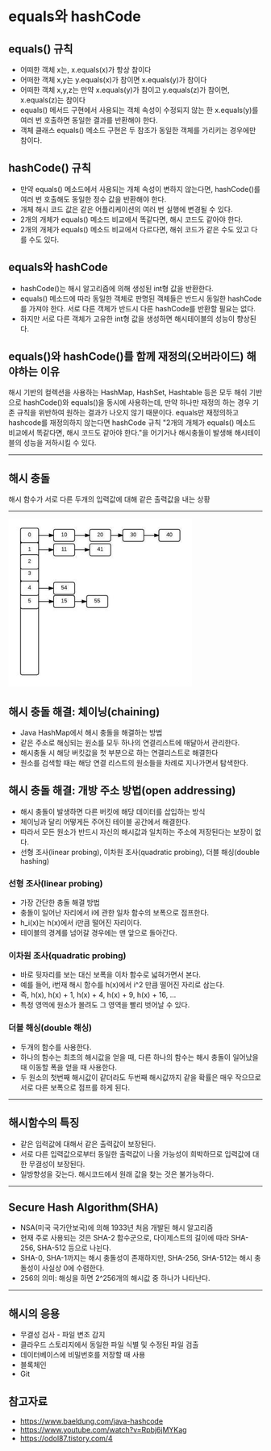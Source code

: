 # equals와 hashCode

## equals() 규칙
- 어떠한 객체 x는, x.equals(x)가 항상 참이다
- 어떠한 객체 x,y는 y.equals(x)가 참이면 x.equals(y)가 참이다
- 어떠한 객체 x,y,z는 만약 x.equals(y)가 참이고 y.equals(z)가 참이면, x.equals(z)는 참이다
- equals() 메서드 구현에서 사용되는 객체 속성이 수정되지 않는 한 x.equals(y)를 여러 번 호출하면 동일한 결과를 반환해야 한다.
- 객체 클래스 equals() 메소드 구현은 두 참조가 동일한 객체를 가리키는 경우에만 참이다.

## hashCode() 규칙
- 만약 equals() 메소드에서 사용되는 개체 속성이 변하지 않는다면, hashCode()를 여러 번 호출해도 동일한 정수 값을 반환해야 한다.
- 개체 해시 코드 값은 같은 어플리케이션의 여러 번 실행에 변경될 수 있다.
- 2개의 개체가 equals() 메소드 비교에서 똑같다면, 해시 코드도 같아야 한다.
- 2개의 개체가 equals() 메소드 비교에서 다르다면, 해쉬 코드가 같은 수도 있고 다를 수도 있다.

## equals와 hashCode
* hashCode()는 해시 알고리즘에 의해 생성된 int형 값을 반환한다.
* equals() 메소드에 따라 동일한 객체로 판명된 객체들은 반드시 동일한 hashCode를 가져야 한다. 서로 다른 객체가 반드시 다른 hashCode를 반환할 필요는 없다.
* 하지만 서로 다른 객체가 고유한 int형 값을 생성하면 해시테이블의 성능이 향상된다.

## equals()와 hashCode()를 함께 재정의(오버라이드) 해야하는 이유
해시 기반의 컬렉션을 사용하는 HashMap, HashSet, Hashtable 등은 모두 해쉬 기반으로 hashCode()와 equals()을 동시에 사용하는데, 만약 하나만 재정의 하는 경우 기존 규칙을 위반하여 원하는 결과가 나오지 않기 때문이다. equals만 재정의하고 hashcode를 재정의하지 않는다면 hashCode 규칙 "2개의 개체가 equals() 메소드 비교에서 똑같다면, 해시 코드도 같아야 한다."을 어기거나 해시충돌이 발생해 해시테이블의 성능을 저하시킬 수 있다.

_____________________________
## 해시 충돌
해시 함수가 서로 다른 두개의 입력값에 대해 같은 출력값을 내는 상황
__________________________________
![Alt text](image-25.png)

## 해시 충돌 해결: 체이닝(chaining)
* Java HashMap에서 해시 충돌을 해결하는 방법
* 같은 주소로 해싱되는 원소를 모두 하나의 연결리스트에 매달아서 관리한다.
* 해시충돌 시 해당 버킷값을 첫 부분으로 하는 연결리스트로 해결한다
* 원소를 검색할 때는 해당 연결 리스트의 원소들을 차례로 지나가면서 탐색한다.

## 해시 충돌 해결: 개방 주소 방법(open addressing)
* 해시 충돌이 발생하면 다른 버킷에 해당 데이터를 삽입하는 방식
* 체이닝과 달리 어떻게든 주어진 테이블 공간에서 해결한다.
* 따라서 모든 원소가 반드시 자신의 해시값과 일치하는 주소에 저장된다는 보장이 없다.
* 선형 조사(linear probing), 이차원 조사(quadratic probing), 더블 해싱(double hashing)

### 선형 조사(linear probing)
* 가장 간단한 충돌 해결 방법
* 충돌이 일어난 자리에서 i에 관한 일차 함수의 보폭으로 점프한다.
* h_i(x)는 h(x)에서 i만큼 떨어진 자리이다.
* 테이블의 경계를 넘어갈 경우에는 맨 앞으로 돌아간다.

### 이차원 조사(quadratic probing)
* 바로 뒷자리를 보는 대신 보폭을 이차 함수로 넓혀가면서 본다.
* 예를 들어, i번재 해시 함수를 h(x)에서 i^2 만큼 떨어진 자리로 삼는다.
* 즉, h(x), h(x) + 1, h(x) + 4, h(x) + 9, h(x) + 16, ...
* 특정 영역에 원소가 몰려도 그 영역을 빨리 벗어날 수 있다.

### 더블 해싱(double 해싱)
* 두개의 함수를 사용한다.
* 하나의 함수는 최초의 해시값을 얻을 때, 다른 하나의 함수는 해시 충돌이 일어났을 때 이동할 폭을 얻을 때 사용한다.
* 두 원소의 첫번째 해시값이 같더라도 두번째 해시값까지 같을 확률은 매우 작으므로 서로 다른 보폭으로 점프를 하게 된다.
_________________________________________________
## 해시함수의 특징
* 같은 입력값에 대해서 같은 출력값이 보장된다.
* 서로 다른 입력값으로부터 동일한 출력값이 나올 가능성이 희박하므로 입력값에 대한 무결성이 보장된다.
* 일방향성을 갖는다. 해시코드에서 원래 값을 찾는 것은 불가능하다.
_______________________
## Secure Hash Algorithm(SHA)
* NSA(미국 국가안보국)에 의해 1933년 처음 개발된 해시 알고리즘
* 현재 주로 사용되는 것은 SHA-2 함수군으로, 다이제스트의 길이에 따라 SHA-256, SHA-512 등으로 나뉜다.
* SHA-0, SHA-1까지는 해시 충돌성이 존재하지만, SHA-256, SHA-512는 해시 충돌성이 사실상 0에 수렴한다.
* 256의 의미: 해싱을 하면 2^256개의 해시값 중 하나가 나타난다.
__________________________
## 해시의 응용
* 무결성 검사 - 파일 변조 감지
* 클라우드 스토리지에서 동일한 파일 식별 및 수정된 파일 검출
* 데이터베이스에 비밀번호를 저장할 때 사용
* 블록체인
* Git

## 참고자료
* https://www.baeldung.com/java-hashcode
* https://www.youtube.com/watch?v=Rpbj6jMYKag
* https://odol87.tistory.com/4
